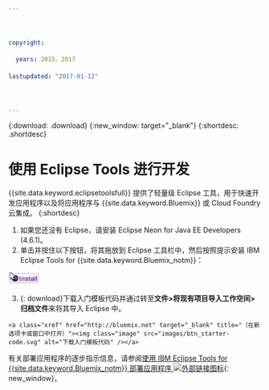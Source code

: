 ```yaml
---



copyright:

  years: 2015，2017

lastupdated: "2017-01-12"



---
```


{:download: .download}
{:new_window: target="_blank"}
{:shortdesc: .shortdesc}

# 使用 Eclipse Tools 进行开发

{{site.data.keyword.eclipsetoolsfull}} 提供了轻量级 Eclipse 工具，用于快速开发应用程序以及将应用程序与 {{site.data.keyword.Bluemix}} 或 Cloud Foundry 云集成。
{:shortdesc}

  1. 如果您还没有 Eclipse，请安装 Eclipse Neon for Java EE Developers (4.6.1)。
  2. 单击并按住以下按钮，将其拖放到 Eclipse 工具栏中，然后按照提示安装 IBM Eclipse Tools for {{site.data.keyword.Bluemix_notm}}：

   [![拖放到正在运行的 Eclipse Neon 工作空间来安装 IBM Eclipse Tools for {{site.data.keyword.Bluemix_notm}}](images/installbutton.png)](http://marketplace.eclipse.org/marketplace-client-intro?mpc_install=1774120)

  3. {: download}下载入门模板代码并通过转至**文件>将现有项目导入工作空间>归档文件**来将其导入 Eclipse 中。

    <a class="xref" href="http://bluemix.net" target="_blank" title="（在新选项卡或窗口中打开）"><img class="image" src="images/btn_starter-code.svg" alt="下载入门模板代码" /></a>

有关部署应用程序的逐步指示信息，请参阅[使用 IBM Eclipse Tools for {{site.data.keyword.Bluemix_notm}} 部署应用程序 ![外部链接图标](../icons/launch-glyph.svg)](/docs/manageapps/eclipsetools/eclipsetools.html#eclipsetools){: new_window}。
